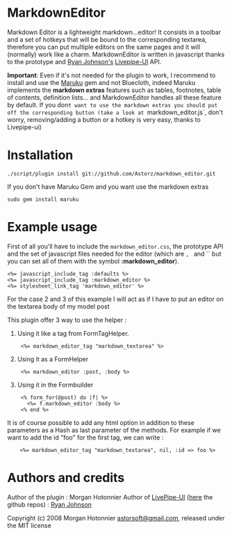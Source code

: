 MarkdownEditor
==========

Markdown Editor is a lightweight markdown...editor! It consists in a toolbar and a set of hotkeys that will be bound to the corresponding textarea, therefore you can put multiple editors on the same pages and it will (normally) work like a charm. MarkdownEditor is written in javascript thanks to the prototype and [Ryan Johnson's][livepipe_author_github] [Livepipe-UI][livepipe_github] API.

**Important**: Even if it's not needed for the plugin to work, I recommend to install and use the [Maruku][maruku_website] gem and not Bluecloth, indeed Maruku implements the **markdown extras** features such as tables, footnotes, table of contents, definition lists... and MarkdownEditor handles all these feature by default. If you don`t want to use the markdown extras you should put off the corresponding button (take a look at `markdown_editor.js`, don't worry, removing/adding a button or a hotkey is very easy, thanks to Livepipe-ui)


Installation
============

    ./script/plugin install git://github.com/Astorz/markdown_editor.git
    
If you don't have Maruku Gem and you want use the markdown extras

    sudo gem install maruku


Example usage
==============

First of all you'll have to include the `markdown_editor.css`, the prototype API and the set of javascript files needed for the editor (which are ``, `` and `` but you can set all of them with the symbol **:markdown_editor**).

    <%= javascript_include_tag :defaults %>
    <%= javascript_include_tag :markdown_editor %>
    <%= stylesheet_link_tag 'markdown_editor' %>
    
    
For the case 2 and 3 of this example I will act as if I have to put an editor on the textarea body of my model post

This plugin offer 3 way to use the helper :

1. Using it like a tag from FormTagHelper.

        <%= markdown_editor_tag "markdown_textarea" %>

2. Using it as a FormHelper

        <%= markdown_editor :post, :body %>

3. Using it in the Formbuilder

        <% form_for(@post) do |f| %>
          <%= f.markdown_editor :body %>
        <% end %>

It is of course possible to add any html option in addition to these parameters as a Hash as last parameter of the methods. For example if we want to add the id "foo" for the first tag, we can write :

        <%= markdown_editor_tag "markdown_textarea", nil, :id => foo %>
    
      

Authors and credits
===================

Author of the plugin : Morgan Hotonnier
Author of [LivePipe-UI][livepipe_website] ([here][livepipe_github] the github repos) : [Ryan Johnson][livepipe_author_github]



[livepipe_author_github]: http://github.com/saucytiger
[livepipe_github]: http://github.com/saucytiger/livepipe-ui/tree/master
[livepipe_website]: http://livepipe.net/
[maruku_website]: http://maruku.rubyforge.org/






Copyright (c) 2008 Morgan Hotonnier <astorsoft@gmail.com>, released under the MIT license

